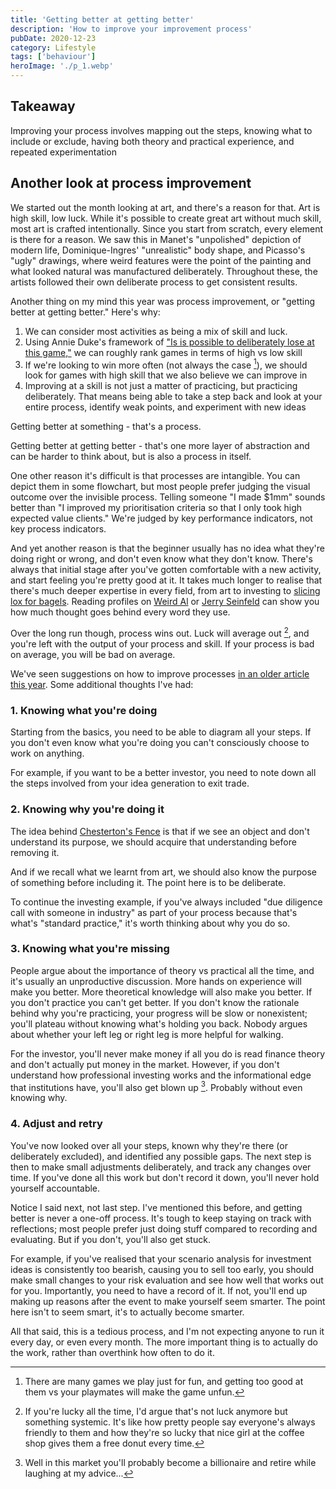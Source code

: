 ```yaml
---
title: 'Getting better at getting better'
description: 'How to improve your improvement process'
pubDate: 2020-12-23
category: Lifestyle
tags: ['behaviour']
heroImage: './p_1.webp'
---
```


## Takeaway

Improving your process involves mapping out the steps, knowing what to include or exclude, having both theory and practical experience, and repeated experimentation

## Another look at process improvement

We started out the month looking at art, and there's a reason for that. Art is high skill, low luck. While it's possible to create great art without much skill, most art is crafted intentionally. Since you start from scratch, every element is there for a reason. We saw this in Manet's "unpolished" depiction of modern life, Dominique-Ingres' "unrealistic" body shape, and Picasso's "ugly" drawings, where weird features were the point of the painting and what looked natural was manufactured deliberately. Throughout these, the artists followed their own deliberate process to get consistent results.

Another thing on my mind this year was process improvement, or "getting better at getting better." Here's why:

1. We can consider most activities as being a mix of skill and luck.
2. Using Annie Duke's framework of ["Is is possible to deliberately lose at this game,"](https://www.annieduke.com/poker-legend-annie-duke-on-making-smarter-decisions/ 'Duke') we can roughly rank games in terms of high vs low skill
3. If we're looking to win more often (not always the case [^1]), we should look for games with high skill that we also believe we can improve in
4. Improving at a skill is not just a matter of practicing, but practicing deliberately. That means being able to take a step back and look at your entire process, identify weak points, and experiment with new ideas

Getting better at something - that's a process.

Getting better at getting better - that's one more layer of abstraction and can be harder to think about, but is also a process in itself.

One other reason it's difficult is that processes are intangible. You can depict them in some flowchart, but most people prefer judging the visual outcome over the invisible process. Telling someone "I made $1mm" sounds better than "I improved my prioritisation criteria so that I only took high expected value clients." We're judged by key performance indicators, not key process indicators.

And yet another reason is that the beginner usually has no idea what they're doing right or wrong, and don't even know what they don't know. There's always that initial stage after you've gotten comfortable with a new activity, and start feeling you're pretty good at it. It takes much longer to realise that there's much deeper expertise in every field, from art to investing to [slicing lox for bagels](https://www.grubstreet.com/2020/11/rip-chhapte-sherpa-russ-and-daughters.html 'bagels'). Reading profiles on [Weird Al](https://www.nytimes.com/2020/04/09/magazine/weird-al-yankovic.html 'Al') or [Jerry Seinfeld](https://www.postandcourier.com/free-times/arts/44-years-on-jerry-seinfeld-s-technique-keeps-him-at-the-top-of-his-comedic/article_a4b5923a-5da8-11ea-9e69-fb61d9135251.html 'Jerry') can show you how much thought goes behind every word they use.

Over the long run though, process wins out. Luck will average out [^2], and you're left with the output of your process and skill. If your process is bad on average, you will be bad on average.

We've seen suggestions on how to improve processes [in an older article this year](https://leonlins.com/writing/2020_08_26_process/ 'process'). Some additional thoughts I've had:

### 1. Knowing what you're doing

Starting from the basics, you need to be able to diagram all your steps. If you don't even know what you're doing you can't consciously choose to work on anything.

For example, if you want to be a better investor, you need to note down all the steps involved from your idea generation to exit trade.

### 2. Knowing why you're doing it

The idea behind [Chesterton's Fence](https://fs.blog/2020/03/chestertons-fence/ 'Fence') is that if we see an object and don't understand its purpose, we should acquire that understanding before removing it.

And if we recall what we learnt from art, we should also know the purpose of something before including it. The point here is to be deliberate.

To continue the investing example, if you've always included "due diligence call with someone in industry" as part of your process because that's what's "standard practice," it's worth thinking about why you do so.

### 3. Knowing what you're missing

People argue about the importance of theory vs practical all the time, and it's usually an unproductive discussion. More hands on experience will make you better. More theoretical knowledge will also make you better. If you don't practice you can't get better. If you don't know the rationale behind why you're practicing, your progress will be slow or nonexistent; you'll plateau without knowing what's holding you back. Nobody argues about whether your left leg or right leg is more helpful for walking.

For the investor, you'll never make money if all you do is read finance theory and don't actually put money in the market. However, if you don't understand how professional investing works and the informational edge that institutions have, you'll also get blown up [^3]. Probably without even knowing why.

### 4. Adjust and retry

You've now looked over all your steps, known why they're there (or deliberately excluded), and identified any possible gaps. The next step is then to make small adjustments deliberately, and track any changes over time. If you've done all this work but don't record it down, you'll never hold yourself accountable.

Notice I said next, not last step. I've mentioned this before, and getting better is never a one-off process. It's tough to keep staying on track with reflections; most people prefer just doing stuff compared to recording and evaluating. But if you don't, you'll also get stuck.

For example, if you've realised that your scenario analysis for investment ideas is consistently too bearish, causing you to sell too early, you should make small changes to your risk evaluation and see how well that works out for you. Importantly, you need to have a record of it. If not, you'll end up making up reasons after the event to make yourself seem smarter. The point here isn't to seem smart, it's to actually become smarter.

All that said, this is a tedious process, and I'm not expecting anyone to run it every day, or even every month. The more important thing is to actually do the work, rather than overthink how often to do it.

[^1]: There are many games we play just for fun, and getting too good at them vs your playmates will make the game unfun.

[^2]: If you're lucky all the time, I'd argue that's not luck anymore but something systemic. It's like how pretty people say everyone's always friendly to them and how they're so lucky that nice girl at the coffee shop gives them a free donut every time.

[^3]: Well in this market you'll probably become a billionaire and retire while laughing at my advice...

